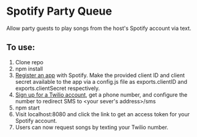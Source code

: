 # Spotify Party Queue
Allow party guests to play songs from the host's Spotify account via text.

## To use:
1. Clone repo
2. npm install
3. [Register an app](https://developer.spotify.com/my-applications/#!/) with Spotify. Make the provided client ID and client secret available to the app via a config.js file as exports.clientID and exports.clientSecret respectively.
4. [Sign up for a Twilio account](https://www.twilio.com/try-twilio), get a phone number, and configure the number to redirect SMS to <your sever's address>/sms
5. npm start
6. Visit localhost:8080 and click the link to get an access token for your Spotify account.
7. Users can now request songs by texting your Twilio number.
